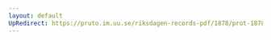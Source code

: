 ```yaml
---
layout: default
UpRedirect: https://pruto.im.uu.se/riksdagen-records-pdf/1878/prot-1878--fk--017.pdf
---
```

